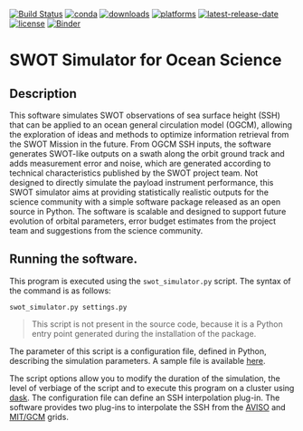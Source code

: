 [![Build Status](https://dev.azure.com/fbriol/swot_simulator/_apis/build/status/CNES.swot-simulator?branchName=master)](https://dev.azure.com/fbriol/swot_simulator/_build/latest?definitionId=2&branchName=master)
[![conda](https://anaconda.org/conda-forge/swot_simulator/badges/installer/conda.svg?service=github)](https://www.anaconda.com/distribution/)
[![downloads](https://anaconda.org/conda-forge/swot_simulator/badges/downloads.svg?service=github)](https://www.anaconda.com/distribution/)
[![platforms](https://anaconda.org/conda-forge/swot_simulator/badges/platforms.svg?service=github)](https://anaconda.org/conda-forge/swot_simulator)
[![latest-release-date](https://anaconda.org/conda-forge/swot_simulator/badges/latest_release_date.svg?service=github)](https://github.com/CNES/swot-simulator/commits/master)
[![license](https://anaconda.org/conda-forge/swot_simulator/badges/license.svg?service=github)](https://opensource.org/licenses/BSD-3-Clause)
[![Binder](https://binder.pangeo.io/badge_logo.svg)](https://binder.pangeo.io/v2/gh/CNES/swot_simulator/master?filepath=notebooks)

# SWOT Simulator for Ocean Science
## Description

This software simulates SWOT observations of sea surface height (SSH) that can
be applied to an ocean general circulation model (OGCM), allowing the
exploration of ideas and methods to optimize information retrieval from the SWOT
Mission in the future. From OGCM SSH inputs, the software generates SWOT-like
outputs on a swath along the orbit ground track and adds measurement error and
noise, which are generated according to technical characteristics published by
the SWOT project team. Not designed to directly simulate the payload instrument
performance, this SWOT simulator aims at providing statistically realistic
outputs for the science community with a simple software package released as an
open source in Python. The software is scalable and designed to support future
evolution of orbital parameters, error budget estimates from the project team
and suggestions from the science community.

## Running the software.

This program is executed using the ``swot_simulator.py`` script. The syntax of
the command is as follows:

    swot_simulator.py settings.py

> This script is not present in the source code, because it is a Python entry
> point generated during the installation of the package.

The parameter of this script is a configuration file, defined in Python,
describing the simulation parameters. A sample file is available
[here](docs/source/settings.py).

The script options allow you to modify the duration of the simulation, the
level of verbiage of the script and to execute this program on a cluster using
[dask](https://docs.dask.org/en/latest/). The configuration file can define an
SSH interpolation plug-in. The software provides two plug-ins to interpolate
the SSH from the
[AVISO](http://marine.copernicus.eu/services-portfolio/access-to-products/?option=com_csw&view=details&product_id=SEALEVEL_GLO_PHY_CLIMATE_L4_REP_OBSERVATIONS_008_057)
and [MIT/GCM](http://online.kitp.ucsb.edu/online/blayers18/menemenlis/) grids.
